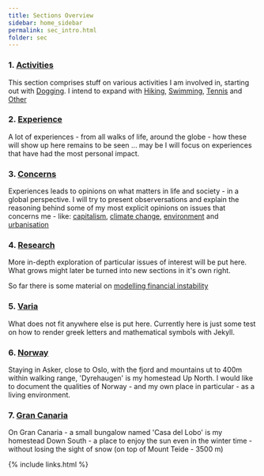 ```yaml
---
title: Sections Overview
sidebar: home_sidebar
permalink: sec_intro.html
folder: sec
---
```


### 1. [Activities](/act_intro.html)

This section comprises stuff on various activities I am involved in,
starting out with [Dogging](act_dogs.html).
I intend to expand with [Hiking](act_hiking.html),
[Swimming](act_swimming.html),
[Tennis](act_tennis.html) and
[Other](act_other.html)

### 2. [Experience](/exp_intro.html)

A lot of experiences - from all walks of life, around the globe -
how these will show up here remains to be seen ...
may be I will focus on experiences that have had the most
personal impact.


### 3. [Concerns](/cnc_intro.html)

Experiences leads to opinions on what matters in life and society -
in a global perspective.
I will try to present observersations and explain the reasoning behind
some of my most explicit opinions on issues that concerns me - like:
[capitalism](cap_intro.html),
[climate change](clm_intro.html),
[environment](env_intro.html) and
[urbanisation](urb_intro.html)


### 4. [Research](/res_into.html)

More in-depth exploration of particular issues of interest will be put here.
What grows might later be turned into new sections in it's own right.

So far there is some material on
[modelling financial instability](minsky.html)


### 5. [Varia](/var_intro.html)

What does not fit anywhere else is put here.
Currently here is just some test on how to render greek letters
and mathematical symbols with Jekyll.


### 6. [Norway](nor_intro.html)

Staying in Asker, close to Oslo, with the fjord and mountains ut to 400m
within walking range, 'Dyrehaugen' is my homestead Up North.
I would like to document the qualities of Norway - and my own place in
particular - as a living environment.


### 7. [Gran Canaria](/grc_intro.html)

On Gran Canaria - a small bungalow named 'Casa del Lobo' is my homestead
Down South -
a place to enjoy the sun even in the winter time - without losing the
sight of snow (on top of Mount Teide - 3500 m)


 
{% include links.html %}
